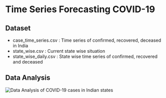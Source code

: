 # Time Series Forecasting COVID-19

## Dataset

- case_time_series.csv : Time series of confirmed, recovered, deceased in India
- state_wise.csv : Current state wise situation
- state_wise_daily.csv : State wise time series of confirmed, recovered and deceased

## Data Analysis

![Data Analysis of COVID-19 cases in Indian states](Heatmap/download(1).png)
